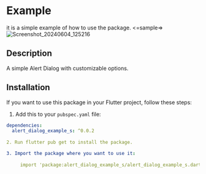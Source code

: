 # Example
it is a simple example of how to use the package.
<=sample=>
![Screenshot_20240604_125216](https://github.com/SayedKhaledMarey/package_example/assets/91253878/5574f20d-7ee4-439d-8f34-b66bd7704ff4)

## Description

A simple Alert Dialog with customizable options.

## Installation

If you want to use this package in your Flutter project, follow these steps:

1. Add this to your `pubspec.yaml` file:

```yaml
dependencies:
  alert_dialog_example_s: ^0.0.2 
  
2. Run flutter pub get to install the package.

3. Import the package where you want to use it:
     
     import 'package:alert_dialog_example_s/alert_dialog_example_s.dart';
